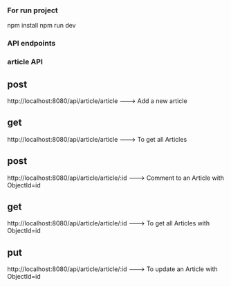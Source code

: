 ### For run project
npm install 
npm run dev




### API endpoints

### article API

## post
http://localhost:8080/api/article/article --->  Add a new article 

## get
http://localhost:8080/api/article/article ---> To get all Articles

## post
http://localhost:8080/api/article/article/:id ---> Comment to an Article with ObjectId=id

## get
http://localhost:8080/api/article/article/:id ---> To get all Articles with ObjectId=id

## put
http://localhost:8080/api/article/article/:id ---> To update an Article with ObjectId=id



